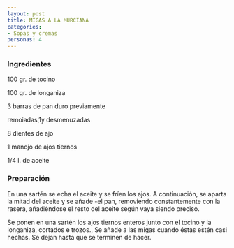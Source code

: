 ```yaml
---
layout: post
title: MIGAS A LA MURCIANA
categories:
- Sopas y cremas
personas: 4 
---
```

<h3>Ingredientes</h3>
100 gr. de tocino

100 gr. de longaniza

3 barras de pan duro previamente

remoiadas,1y desmenuzadas

8 dientes de ajo

1 manojo de ajos tiernos

1/4 l. de aceite

<h3>Preparación</h3>
En una sartén se echa el aceite y se fríen los ajos. A continuación, se aparta la mitad del aceite y se añade -el pan, removiendo constantemente con la rasera, añadiéndose el resto del aceite según vaya siendo preciso.

Se ponen en una sartén los ajos tiernos enteros junto con el tocino y la longaniza, cortados e trozos., Se añade a las migas cuando éstas estén casi hechas. Se dejan hasta que se terminen de hacer.